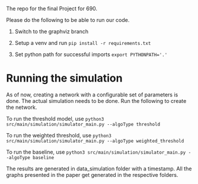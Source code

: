 The repo for the final Project for 690.

Please do the following to be able to run our code.

1. Switch to the graphviz branch

2. Setup a venv and run 
`pip install -r requirements.txt`

3. Set python path for successful imports
`export PYTHONPATH='.'`

# Running the simulation
As of now, creating a network with a configurable set of parameters is done. The actual simulation needs to be done. Run the following to create the network.

To run the threshold model, use 
`python3 src/main/simulation/simulator_main.py --algoType threshold`

To run the weighted threshold, use
`python3 src/main/simulation/simulator_main.py --algoType weighted_threshold`

To run the baseline, use
`python3 src/main/simulation/simulator_main.py --algoType baseline`

The results are generated in data_simulation folder with a timestamp. All the graphs presented in the paper get generated in the respective folders.



